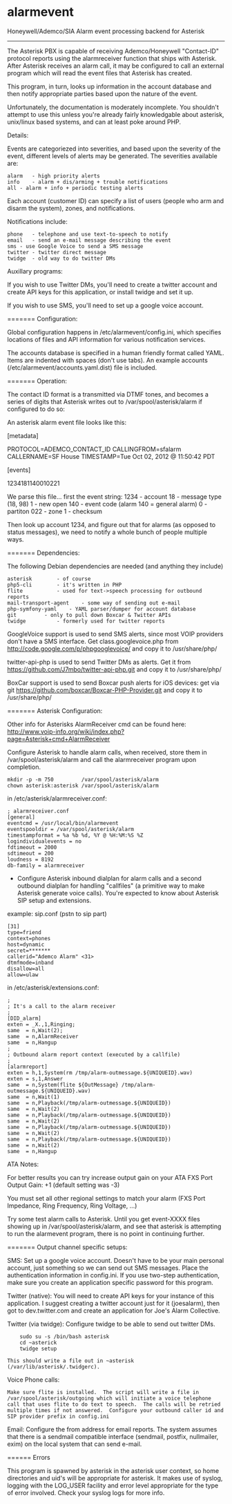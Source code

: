 alarmevent
==========

Honeywell/Ademco/SIA Alarm event processing backend for Asterisk

----


The Asterisk PBX is capable of receiving Ademco/Honeywell "Contact-ID"
protocol reports using the alarmreceiver function that ships with
Asterisk. After Asterisk receives an alarm call, it may be configured to
call an external program which will read the event files that Asterisk
has created.

This program, in turn, looks up information in the account database and
then notify appropriate parties based upon the nature of the event.

Unfortunately, the documentation is moderately incomplete.  You shouldn't
attempt to use this unless you're already fairly knowledgable about
asterisk, unix/linux based systems, and can at least poke around PHP.

Details:

Events are categoriezed into severities, and based upon the severity of the
event, different levels of alerts may be generated.  The severities available
are:

	alarm	- high priority alerts
	info	- alarm + dis/arming + trouble notifications
	all	- alarm + info + periodic testing alerts

Each account (customer ID) can specify a list of users (people who arm
and disarm the system), zones, and notifications.

Notifications include:

	phone	- telephone and use text-to-speech to notify
	email	- send an e-mail message describing the event
	sms	- use Google Voice to send a SMS message
	twitter	- twitter direct message
	twidge	- old way to do twitter DMs

Auxillary programs:

If you wish to use Twitter DMs, you'll need to create a twitter account and
create API keys for this application, or install twidge and set it up.

If you wish to use SMS, you'll need to set up a google voice account.

======= Configuration:

Global configuration happens in /etc/alarmevent/config.ini, which specifies
locations of files and API information for various notification services.

The accounts database is specified in a human friendly format called YAML.
Items are indented with spaces (don't use tabs).  An example accounts
(/etc/alarmevent/accounts.yaml.dist) file is included.

======= Operation:

The contact ID format is a transmitted via DTMF tones, and becomes a series
of digits that Asterisk writes out to /var/spool/asterisk/alarm if configured
to do so:

An asterisk alarm event file looks like this:

[metadata]

PROTOCOL=ADEMCO_CONTACT_ID
CALLINGFROM=sfalarm
CALLERNAME=SF House
TIMESTAMP=Tue Oct 02, 2012 @ 11:50:42 PDT

[events]

1234181140010221

We parse this file... first the event string:
	1234 - account
	18   - message type (18, 98)
	1    - new open
	140  - event code (alarm 140 = general alarm)
	0    - partiton
	022  - zone
	1    - checksum

Then look up account 1234, and figure out that for alarms (as opposed to status
messages), we need to notify a whole bunch of people multiple ways.

======= Dependencies:

The following Debian dependencies are needed (and anything they include)

	asterisk		- of course
	php5-cli		- it's written in PHP
	flite			- used for text->speech processing for outbound reports
	mail-transport-agent	- some way of sending out e-mail
	php-symfony-yaml	- YAML parser/dumper for account database
	git			- only to pull down Boxcar & Twitter APIs
	twidge			- formerly used for twitter reports

GoogleVoice support is used to send SMS alerts, since most VOIP
providers don't have a SMS interface.  Get class.googlevoice.php from
http://code.google.com/p/phpgooglevoice/ and copy it to /usr/share/php/

twitter-api-php is used to send Twitter DMs as alerts.  Get it from
https://github.com/J7mbo/twitter-api-php.git and copy it to /usr/share/php/

BoxCar support is used to send Boxcar push alerts for iOS devices: get
via git https://github.com/boxcar/Boxcar-PHP-Provider.git and copy it
to /usr/share/php/

======= Asterisk Configuration:

Other info for Asterisks AlarmReceiver cmd can be found here:
http://www.voip-info.org/wiki/index.php?page=Asterisk+cmd+AlarmReceiver

Configure Asterisk to handle alarm calls, when received, store them in
/var/spool/asterisk/alarm and call the alarmreceiver program upon
completion.
```
mkdir -p -m 750	        /var/spool/asterisk/alarm 
chown asterisk:asterisk /var/spool/asterisk/alarm
```
in /etc/asterisk/alarmreceiver.conf:
```
; alarmreceiver.conf
[general]
eventcmd = /usr/local/bin/alarmevent
eventspooldir = /var/spool/asterisk/alarm
timestampformat = %a %b %d, %Y @ %H:%M:%S %Z
logindividualevents = no
fdtimeout = 2000
sdtimeout = 200
loudness = 8192
db-family = alarmreceiver
```
* Configure Asterisk inbound dialplan for alarm calls and a second outbound
  dialplan for handling "callfiles" (a primitive way to make Asterisk generate
  voice calls). You're expected to know about Asterisk SIP setup and extensions.

example: sip.conf (pstn to sip part)
```
[31]
type=friend
context=phones
host=dynamic
secret=*******
callerid="Ademco Alarm" <31>
dtmfmode=inband
disallow=all
allow=ulaw
```
in /etc/asterisk/extensions.conf:
```
;
; It's a call to the alarm receiver
;
[DID_alarm]
exten = _X.,1,Ringing;
same  = n,Wait(2);
same  = n,AlarmReceiver
same  = n,Hangup
;
; Outbound alarm report context (executed by a callfile)
;
[alarmreport]
exten = h,1,System(rm /tmp/alarm-outmessage.${UNIQUEID}.wav)
exten = s,1,Answer
same  = n,System(flite ${OutMessage} /tmp/alarm-outmessage.${UNIQUEID}.wav)
same  = n,Wait(1)
same  = n,Playback(/tmp/alarm-outmessage.${UNIQUEID})
same  = n,Wait(2)
same  = n,Playback(/tmp/alarm-outmessage.${UNIQUEID})
same  = n,Wait(2)
same  = n,Playback(/tmp/alarm-outmessage.${UNIQUEID})
same  = n,Wait(2)
same  = n,Playback(/tmp/alarm-outmessage.${UNIQUEID})
same  = n,Wait(2)
same  = n,Hangup
```


ATA Notes: 

For better results you can try increase output gain on your ATA
FXS Port Output Gain: +1 (default setting was -3)

You must set all other regional settings to match your alarm
(FXS Port Impedance, Ring Frequency, Ring Voltage, ...)


Try some test alarm calls to Asterisk.  Until you get event-XXXX
files showing up in /var/spool/asterisk/alarm, and see that asterisk
is attempting to run the alarmevent program, there is no point in
continuing further.

======= Output channel specific setups:

SMS:
    Set up a google voice account.  Doesn't have to be your main personal
    account, just something so we can send out SMS messages.  Place the
    authentication information in config.ini.  If you
    use two-step authentication, make sure you create an application
    specific password for this program.

Twitter (native):
    You will need to create API keys for your instance of this application.
    I suggest creating a twitter account just for it (joesalarm), then
    got to dev.twitter.com and create an application for Joe's Alarm Collective.

Twitter (via twidge):
    Configure twidge to be able to send out twitter DMs.
```
    sudo su -s /bin/bash asterisk
    cd ~asterick
    twidge setup
```
    This should write a file out in ~asterisk (/var/lib/asterisk/.twidgerc).

Voice Phone calls:

    Make sure flite is installed.  The script will write a file in
    /var/spool/asterisk/outgoing which will initiate a voice telephone
    call that uses flite to do text to speech.  The calls will be retried
    multiple times if not answered.  Configure your outbound caller id and
    SIP provider prefix in config.ini

Email:
    Configure the from address for email reports.  The system assumes
    that there is a sendmail compatible interface (sendmail, postfix,
    nullmailer, exim) on the local system that can send e-mail.

====== Errors

This program is spawned by asterisk in the asterisk user context, so home
directories and uid's will be appropriate for asterisk.  It makes use of
syslog, logging with the LOG_USER facility and error level appropriate
for the type of error involved.  Check your syslog logs for more info.
